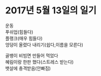 # 2017년 5월 13일의 일기
운동  
푸쉬업(힘들다)  
플랭크(매우 힘들다)  
엉덩이 올렸다 내리기(쉽다,이름을 모른다)  
 
골뱅이 비빔면 만들어 먹었다  
혜림이랑 한판 했다(스트레스 받는다)  
뱃살에 충격받음(안빠짐)

